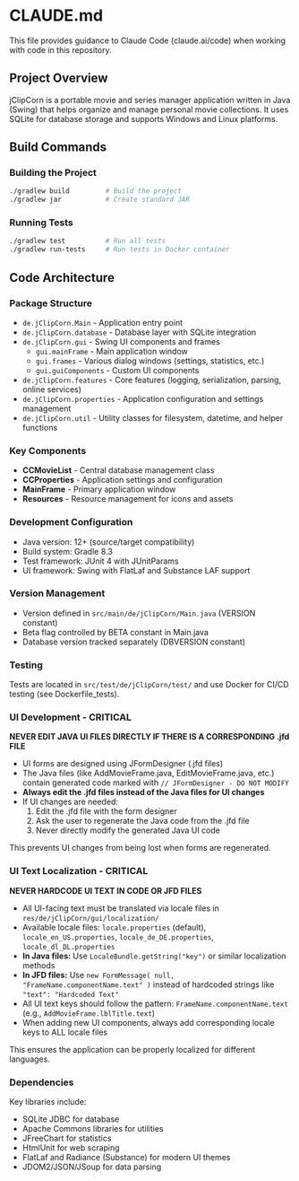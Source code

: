 # CLAUDE.md

This file provides guidance to Claude Code (claude.ai/code) when working with code in this repository.

## Project Overview

jClipCorn is a portable movie and series manager application written in Java (Swing) that helps organize and manage personal movie collections. It uses SQLite for database storage and supports Windows and Linux platforms.

## Build Commands

### Building the Project
```bash
./gradlew build         # Build the project
./gradlew jar           # Create standard JAR
```

### Running Tests
```bash
./gradlew test          # Run all tests
./gradlew run-tests     # Run tests in Docker container
```

## Code Architecture

### Package Structure
- `de.jClipCorn.Main` - Application entry point
- `de.jClipCorn.database` - Database layer with SQLite integration
- `de.jClipCorn.gui` - Swing UI components and frames
  - `gui.mainFrame` - Main application window
  - `gui.frames` - Various dialog windows (settings, statistics, etc.)
  - `gui.guiComponents` - Custom UI components
- `de.jClipCorn.features` - Core features (logging, serialization, parsing, online services)
- `de.jClipCorn.properties` - Application configuration and settings management
- `de.jClipCorn.util` - Utility classes for filesystem, datetime, and helper functions

### Key Components
- **CCMovieList** - Central database management class
- **CCProperties** - Application settings and configuration
- **MainFrame** - Primary application window
- **Resources** - Resource management for icons and assets

### Development Configuration
- Java version: 12+ (source/target compatibility)
- Build system: Gradle 8.3
- Test framework: JUnit 4 with JUnitParams
- UI framework: Swing with FlatLaf and Substance LAF support

### Version Management
- Version defined in `src/main/de/jClipCorn/Main.java` (VERSION constant)
- Beta flag controlled by BETA constant in Main.java
- Database version tracked separately (DBVERSION constant)

### Testing
Tests are located in `src/test/de/jClipCorn/test/` and use Docker for CI/CD testing (see Dockerfile_tests).

### UI Development - CRITICAL
**NEVER EDIT JAVA UI FILES DIRECTLY IF THERE IS A CORRESPONDING .jfd FILE**

- UI forms are designed using JFormDesigner (.jfd files)
- The Java files (like AddMovieFrame.java, EditMovieFrame.java, etc.) contain generated code marked with `// JFormDesigner - DO NOT MODIFY`
- **Always edit the .jfd files instead of the Java files for UI changes**
- If UI changes are needed:
  1. Edit the .jfd file with the form designer
  2. Ask the user to regenerate the Java code from the .jfd file
  3. Never directly modify the generated Java UI code

This prevents UI changes from being lost when forms are regenerated.

### UI Text Localization - CRITICAL
**NEVER HARDCODE UI TEXT IN CODE OR JFD FILES**

- All UI-facing text must be translated via locale files in `res/de/jClipCorn/gui/localization/`
- Available locale files: `locale.properties` (default), `locale_en_US.properties`, `locale_de_DE.properties`, `locale_dl_DL.properties`
- **In Java files:** Use `LocaleBundle.getString("key")` or similar localization methods
- **In JFD files:** Use `new FormMessage( null, "FrameName.componentName.text" )` instead of hardcoded strings like `"text": "Hardcoded Text"`
- All UI text keys should follow the pattern: `FrameName.componentName.text` (e.g., `AddMovieFrame.lblTitle.text`)
- When adding new UI components, always add corresponding locale keys to ALL locale files

This ensures the application can be properly localized for different languages.

### Dependencies
Key libraries include:
- SQLite JDBC for database
- Apache Commons libraries for utilities
- JFreeChart for statistics
- HtmlUnit for web scraping
- FlatLaf and Radiance (Substance) for modern UI themes
- JDOM2/JSON/JSoup for data parsing